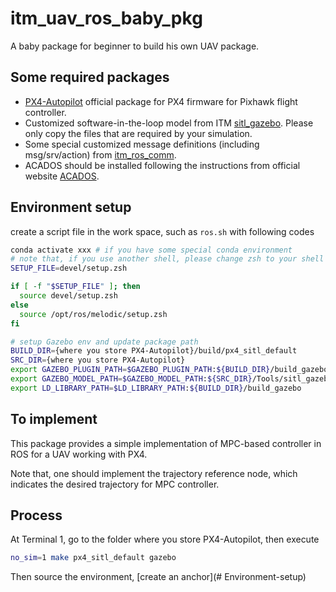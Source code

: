 # itm_uav_ros_baby_pkg

A baby package for beginner to build his own UAV package.

## Some required packages

* [PX4-Autopilot](https://github.com/PX4/PX4-Autopilot) official package for PX4 firmware for Pixhawk flight controller.
* Customized software-in-the-loop model from ITM [sitl_gazebo](https://github.com/tomcattigerkkk/PX4-SITL_gazebo). Please only copy the files that are required by your simulation.
* Some special customized message definitions (including msg/srv/action) from [itm_ros_comm](https://github.com/tomcattigerkkk/itm_ros_comm).
* ACADOS should be installed following the instructions from official website [ACADOS](https://github.com/acados/acados).

## Environment setup

create a script file in the work space, such as ``ros.sh`` with following codes

``` bash
conda activate xxx # if you have some special conda environment
# note that, if you use another shell, please change zsh to your shell type accordingly
SETUP_FILE=devel/setup.zsh

if [ -f "$SETUP_FILE" ]; then
  source devel/setup.zsh
else
  source /opt/ros/melodic/setup.zsh
fi

# setup Gazebo env and update package path
BUILD_DIR={where you store PX4-Autopilot}/build/px4_sitl_default
SRC_DIR={where you store PX4-Autopilot}
export GAZEBO_PLUGIN_PATH=$GAZEBO_PLUGIN_PATH:${BUILD_DIR}/build_gazebo
export GAZEBO_MODEL_PATH=$GAZEBO_MODEL_PATH:${SRC_DIR}/Tools/sitl_gazebo/models
export LD_LIBRARY_PATH=$LD_LIBRARY_PATH:${BUILD_DIR}/build_gazebo
```

## To implement

This package provides a simple implementation of MPC-based controller in ROS for a UAV working with PX4.

Note that, one should implement the trajectory reference node, which indicates the desired trajectory for MPC controller.

## Process

At Terminal 1, go to the folder where you store PX4-Autopilot, then execute

``` bash
no_sim=1 make px4_sitl_default gazebo
```

Then source the environment, [create an anchor](# Environment-setup)

